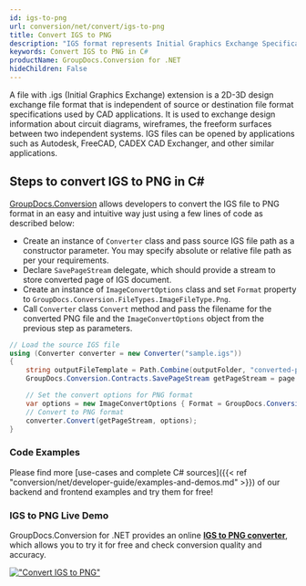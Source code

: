 ```yaml
---
id: igs-to-png
url: conversion/net/convert/igs-to-png
title: Convert IGS to PNG
description: "IGS format represents Initial Graphics Exchange Specification (IGES) with .igs extension. Learn how to convert IGS to PNG file programmatically in C# language using GroupDocs.Conversion for .NET library."
keywords: Convert IGS to PNG in C#
productName: GroupDocs.Conversion for .NET
hideChildren: False
---
```


A file with .igs (Initial Graphics Exchange) extension is a 2D-3D design exchange file format that is independent of source or destination file format specifications used by CAD applications. It is used to exchange design information about circuit diagrams, wireframes, the freeform surfaces between two independent systems. IGS files can be opened by applications such as Autodesk, FreeCAD, CADEX CAD Exchanger, and other similar applications.

## Steps to convert IGS to PNG in C#

[GroupDocs.Conversion](https://products.groupdocs.com/conversion/net) allows developers to convert the IGS file to PNG format in an easy and intuitive way just using a few lines of code as described below:

* Create an instance of `Converter` class and pass source IGS file path as a constructor parameter. You may specify absolute or relative file path as per your requirements. 
* Declare `SavePageStream` delegate, which should provide a stream to store converted page of IGS document.
* Create an instance of `ImageConvertOptions` class and set `Format` property to `GroupDocs.Conversion.FileTypes.ImageFileType.Png`.
* Call `Converter` class `Convert` method and pass the filename for the converted PNG file and the `ImageConvertOptions` object from the previous step as parameters.

```csharp
// Load the source IGS file
using (Converter converter = new Converter("sample.igs"))
{
    string outputFileTemplate = Path.Combine(outputFolder, "converted-page-{0}.png");
    GroupDocs.Conversion.Contracts.SavePageStream getPageStream = page => new FileStream(string.Format(outputFileTemplate, page), FileMode.Create);

    // Set the convert options for PNG format
    var options = new ImageConvertOptions { Format = GroupDocs.Conversion.FileTypes.ImageFileType.Png };   
    // Convert to PNG format
    converter.Convert(getPageStream, options);
}
```

### Code Examples

Please find more [use-cases and complete C# sources]({{< ref "conversion/net/developer-guide/examples-and-demos.md" >}}) of our backend and frontend examples and try them for free!

### IGS to PNG Live Demo

GroupDocs.Conversion for .NET provides an online [**IGS to PNG converter**](https://products.groupdocs.app/conversion/igs-to-png), which allows you to try it for free and check conversion quality and accuracy.

[!["Convert IGS to PNG"](conversion/net/images/convert-to-png/convert-igs-to-png.png)](https://products.groupdocs.app/conversion/igs-to-png)